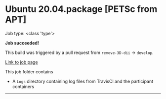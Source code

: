 # Ubuntu 20.04.package [PETSc from APT]

Job type: <class 'type'>



**Job succeeded!**



This build was triggered by a pull request from `remove-3D-dii` → `develop`.



[Link to job page]({[job_link]})


This job folder contains
- A `Logs` directory containing log files from TravisCI and the participant containers


---

